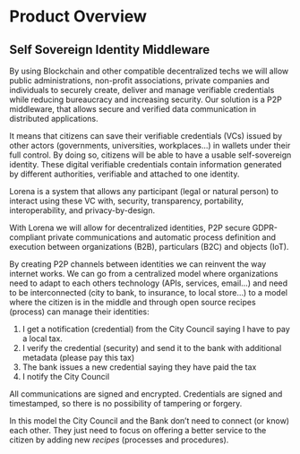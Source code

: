 # Product Overview
## Self Sovereign Identity Middleware

By using Blockchain and other compatible decentralized techs we will allow public administrations, non-profit associations, private companies and individuals to securely create, deliver and manage verifiable credentials while reducing bureaucracy and increasing security. Our solution is a P2P middleware, that allows secure and verified data communication in distributed applications.

It means that citizens can save their verifiable credentials (VCs) issued by other actors (governments, universities, workplaces...) in wallets under their full control. By doing so, citizens will be able to have a usable self-sovereign identity. These digital verifiable credentials contain information generated by different authorities, verifiable and attached to one identity.

Lorena is a system that allows any participant (legal or natural person) to interact using these VC with, security, transparency, portability, interoperability, and privacy-by-design.

With Lorena we will allow for decentralized identities, P2P secure GDPR-compliant private communications and automatic process definition and execution between organizations (B2B), particulars (B2C) and objects (IoT).

By creating P2P channels between identities we can reinvent the way internet works. We can go from a centralized model where organizations need to adapt to each others technology (APIs, services, email…) and need to be interconnected (city to bank, to insurance, to local store…) to a model where the citizen is in the middle and through open source recipes (process) can manage their identities:

1. I get a notification (credential) from the City Council saying I have to pay a local tax.
2. I verify the credential (security) and send it to the bank with additional metadata (please pay this tax)
3. The bank issues a new credential saying they have paid the tax
4. I notify the City Council

All communications are signed and encrypted. Credentials are signed and timestamped, so there is no possibility of tampering or forgery.

In this model the City Council and the Bank don’t need to connect (or know) each other. They just need to focus on offering a better service to the citizen by adding new *recipes* (processes and procedures).
